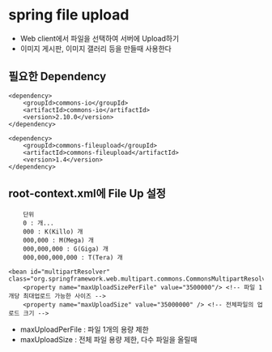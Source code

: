  # spring file upload
 * Web client에서 파일을 선택하여 서버에 Upload하기
 * 이미지 게시판, 이미지 갤러리 등을 만들때 사용한다
 
 ## 필요한 Dependency

	<dependency>
		<groupId>commons-io</groupId>	
		<artifactId>commons-io</artifactId>
		<version>2.10.0</version>
	</dependency>
 
	<dependency>
		<groupId>commons-fileupload</groupId>
		<artifactId>commons-fileupload</artifactId>
		<version>1.4</version>
	</dependency>	
 
 ## root-context.xml에 File Up 설정
 	

		단위
		0 : 개...
		000 : K(Killo) 개
		000,000 : M(Mega) 개
		000,000,000 : G(Giga) 개
		000,000,000,000 : T(Tera) 개

	<bean id="multipartResolver" class="org.springframework.web.multipart.commons.CommonsMultipartResolver">
		<property name="maxUploadSizePerFile" value="3500000"/> <!-- 파일 1개당 최대업로드 가능한 사이즈 -->
		<property name="maxUploadSize" value="35000000" /> <!-- 전체파일의 업로드 크기 -->

* maxUploadPerFile : 파일 1개의 용량 제한 
* maxUploadSize : 전체 파일 용량 제한, 다수 파일을 올릴때		
